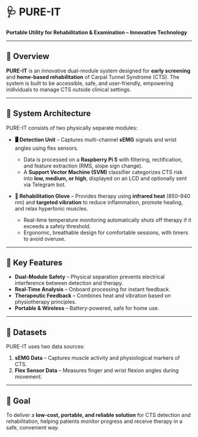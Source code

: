 # 🩺 PURE-IT  
**Portable Utility for Rehabilitation & Examination – Innovative Technology**  

---

## 📖 Overview  
**PURE-IT** is an innovative dual-module system designed for **early screening** and **home-based rehabilitation** of Carpal Tunnel Syndrome (CTS). The system is built to be accessible, safe, and user-friendly, empowering individuals to manage CTS outside clinical settings.

---

## 🧩 System Architecture  
PURE-IT consists of two physically separate modules:  

- **🖥️ Detection Unit** – Captures multi-channel **sEMG** signals and wrist angles using flex sensors.  
  - Data is processed on a **Raspberry Pi 5** with filtering, rectification, and feature extraction (RMS, slope sign change).  
  - A **Support Vector Machine (SVM)** classifier categorizes CTS risk into **low, medium, or high**, displayed on an LCD and optionally sent via Telegram bot.  

- **🧤 Rehabilitation Glove** – Provides therapy using **infrared heat** (850–940 nm) and **targeted vibration** to reduce inflammation, promote healing, and relax hypertonic muscles.  
  - Real-time temperature monitoring automatically shuts off therapy if it exceeds a safety threshold.  
  - Ergonomic, breathable design for comfortable sessions, with timers to avoid overuse.

---

## 🧠 Key Features  
- **Dual-Module Safety** – Physical separation prevents electrical interference between detection and therapy.  
- **Real-Time Analysis** – Onboard processing for instant feedback.  
- **Therapeutic Feedback** – Combines heat and vibration based on physiotherapy principles.  
- **Portable & Wireless** – Battery-powered, safe for home use.  

---

## 🧪 Datasets  
PURE-IT uses two data sources:  
1. **sEMG Data** – Captures muscle activity and physiological markers of CTS.  
2. **Flex Sensor Data** – Measures finger and wrist flexion angles during movement.  

---

## 🎯 Goal  
To deliver a **low-cost, portable, and reliable solution** for CTS detection and rehabilitation, helping patients monitor progress and receive therapy in a safe, convenient way.

